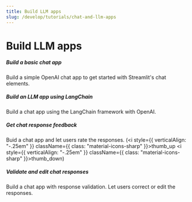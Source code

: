```yaml
---
title: Build LLM apps
slug: /develop/tutorials/chat-and-llm-apps
---
```


# Build LLM apps

<TileContainer layout="list">

<RefCard href="/develop/tutorials/llms/build-conversational-apps">

<h5>Build a basic chat app</h5>

Build a simple OpenAI chat app to get started with Streamlit's chat elements.

</RefCard>

<RefCard href="/develop/tutorials/llms/llm-quickstart">

<h5>Build an LLM app using LangChain</h5>

Build a chat app using the LangChain framework with OpenAI.

</RefCard>

<RefCard href="/develop/tutorials/chat-and-llm-apps/chat-response-feedback">

<h5>Get chat response feedback</h5>

Buid a chat app and let users rate the responses.
(<i style={{ verticalAlign: "-.25em" }} className={{ class: "material-icons-sharp" }}>thumb_up</i>
<i style={{ verticalAlign: "-.25em" }} className={{ class: "material-icons-sharp" }}>thumb_down</i>)

</RefCard>

<RefCard href="/develop/tutorials/chat-and-llm-apps/validate-and-edit-chat-responses">

<h5>Validate and edit chat responses</h5>

Build a chat app with response validation. Let users correct or edit the responses.

</RefCard>

</TileContainer>

